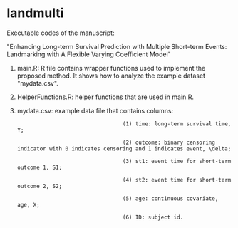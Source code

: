 # landmulti

Executable codes of the manuscript:

"Enhancing Long-term Survival Prediction with Multiple Short-term Events: Landmarking with A Flexible Varying Coefficient Model"

1. main.R: R file contains wrapper functions used to implement the proposed method. It shows how to analyze the example dataset "mydata.csv".

2. HelperFunctions.R: helper functions that are used in main.R.

3. mydata.csv: example data file that contains columns:
   
                                        (1) time: long-term survival time, Y;
   
                                        (2) outcome: binary censoring indicator with 0 indicates censoring and 1 indicates event, \delta;
   
                                        (3) st1: event time for short-term outcome 1, S1;
   
                                        (4) st2: event time for short-term outcome 2, S2;
   
                                        (5) age: continuous covariate, age, X;
   
                                        (6) ID: subject id.

